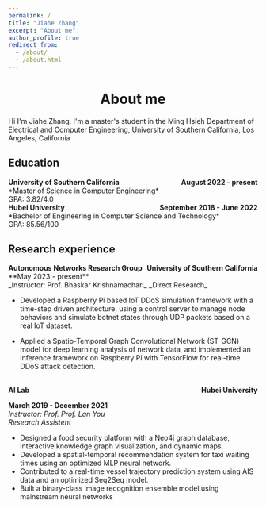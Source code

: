 ```yaml
---
permalink: /
title: "Jiahe Zhang"
excerpt: "About me"
author_profile: true
redirect_from: 
  - /about/
  - /about.html
---
```

# <center>About me</center>

Hi I'm Jiahe Zhang. I'm a master's student in the Ming Hsieh Department of Electrical and Computer Engineering, University of Southern California, Los Angeles, California

Education
------
<div style="display: flex; justify-content: space-between;">
    <div><strong>University of Southern California</strong></div>
    <div style="text-align: right;"><strong>August 2022 - present</strong></div>
</div>
  *Master of Science in Computer Engineering* <br>
  GPA: 3.82/4.0<br>

<div style="display: flex; justify-content: space-between;">
    <div><strong>Hubei University</strong></div>
    <div style="text-align: right;"><strong>September 2018 - June 2022</strong></div>
</div>
  *Bachelor of Engineering in Computer Science and Technology* <br>
  GPA: 85.56/100<br>

Research experience
------
<div style="display: flex; justify-content: space-between;">
    <div><strong>Autonomous Networks Research Group</strong></div>
    <div style="text-align: right;"><strong>University of Southern California</strong></div>
</div>
**May 2023 - present** <br>
_Instructor: Prof. Bhaskar Krishnamachari_  
_Direct Research_  

* Developed a Raspberry Pi based IoT DDoS simulation framework with a time-step driven architecture, using a control server to manage node behaviors and simulate botnet states through UDP packets based on a real IoT dataset.

* Applied a Spatio-Temporal Graph Convolutional Network (ST-GCN) model for deep learning analysis of network data, and implemented an inference framework on Raspberry Pi with TensorFlow for real-time DDoS attack detection.  
<br>
<div style="display: flex; justify-content: space-between;">
    <div><strong>AI Lab</strong></div>
    <div style="text-align: right;"><strong>Hubei University</strong></div>
</div>

**March 2019 - December 2021**  
_Instructor: Prof. Prof. Lan You_<br>
_Research Assistent_<br>
* Designed a food security platform with a Neo4j graph database, interactive knowledge graph visualization, and dynamic maps.
* Developed a spatial-temporal recommendation system for taxi waiting times using an optimized MLP neural network.
* Contributed to a real-time vessel trajectory prediction system using AIS data and an optimized Seq2Seq model.
* Built a binary-class image recognition ensemble model using mainstream neural networks
